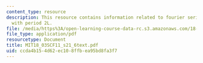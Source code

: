 ```yaml
---
content_type: resource
description: This resource contains information related to fourier series for functions
  with period 2L.
file: /media/https%3A/open-learning-course-data-rc.s3.amazonaws.com/18-03sc-differential-equations-fall-2011/ccda4b154d62ec108ffbea95bd8fa3f7_MIT18_03SCF11_s21_6text.pdf
file_type: application/pdf
resourcetype: Document
title: MIT18_03SCF11_s21_6text.pdf
uid: ccda4b15-4d62-ec10-8ffb-ea95bd8fa3f7
---
```

